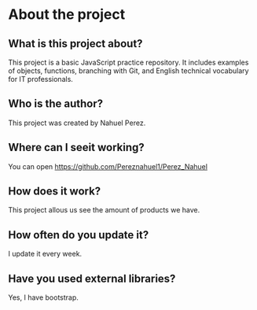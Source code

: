 # About the project

## What is this project about?
This project is a basic JavaScript practice repository. It includes examples of objects, functions, branching with Git, and English technical vocabulary for IT professionals.

## Who is the author?
This project was created by Nahuel Perez.

## Where can I seeit working?
You can open https://github.com/Pereznahuel1/Perez_Nahuel

## How does it work?
This project allous us see the amount of products we have.

## How often do you update it?
I update it every week.

## Have you used external libraries?
Yes, I have bootstrap.
